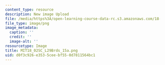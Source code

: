 ```yaml
---
content_type: resource
description: New image Upload
file: /media/https%3A/open-learning-course-data-rc.s3.amazonaws.com/18-02sc-multivariable-calculus-fall-2010/d0f3c926e3535ceebf550d7811564bc1_MIT18_02SC_L29Brds_15a.png
file_type: image/png
image_metadata:
  caption: ''
  credit: ''
  image-alt: ''
resourcetype: Image
title: MIT18_02SC_L29Brds_15a.png
uid: d0f3c926-e353-5cee-bf55-0d7811564bc1
---
```

